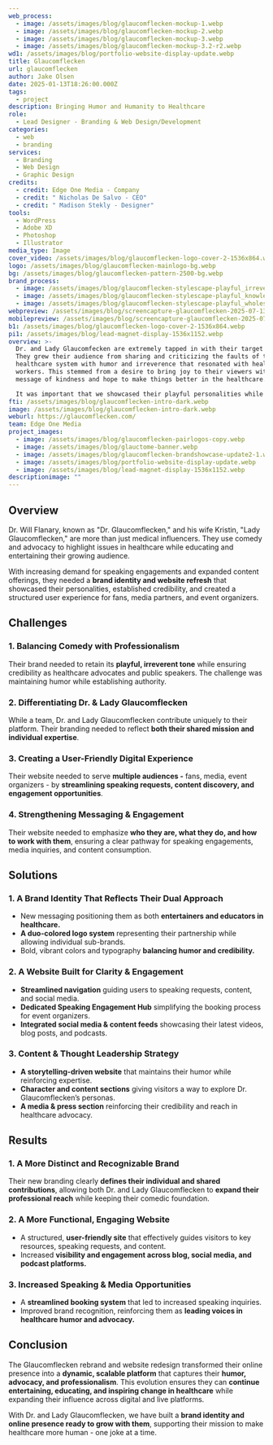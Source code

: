 ```yaml
---
web_process:
  - image: /assets/images/blog/glaucomflecken-mockup-1.webp
  - image: /assets/images/blog/glaucomflecken-mockup-2.webp
  - image: /assets/images/blog/glaucomflecken-mockup-3.webp
  - image: /assets/images/blog/glaucomflecken-mockup-3.2-r2.webp
wd1: /assets/images/blog/portfolio-website-display-update.webp
title: Glaucomflecken
url: glaucomflecken
author: Jake Olsen
date: 2025-01-13T18:26:00.000Z
tags:
  - project
description: Bringing Humor and Humanity to Healthcare
role:
  - Lead Designer - Branding & Web Design/Development
categories:
  - web
  - branding
services:
  - Branding
  - Web Design
  - Graphic Design
credits:
  - credit: Edge One Media - Company
  - credit: " Nicholas De Salvo - CEO"
  - credit: " Madison Stekly - Designer"
tools:
  - WordPress
  - Adobe XD
  - Photoshop
  - Illustrator
media_type: Image
cover_video: /assets/images/blog/glaucomflecken-logo-cover-2-1536x864.webp
logo: /assets/images/blog/glaucomflecken-mainlogo-bg.webp
bg: /assets/images/blog/glaucomflecken-pattern-2500-bg.webp
brand_process:
  - image: /assets/images/blog/glaucomflecken-stylescape-playful_irreverent_educational-copy.webp
  - image: /assets/images/blog/glaucomflecken-stylescape-playful_knowledgeable_wholesome-copy.webp
  - image: /assets/images/blog/glaucomflecken-stylescape-playful_wholesome_knowledgeable-copy.webp
webpreview: /assets/images/blog/screencapture-glaucomflecken-2025-07-13-13_46_44.webp
mobilepreview: /assets/images/blog/screencapture-glaucomflecken-2025-07-13-13_48_25.webp
b1: /assets/images/blog/glaucomflecken-logo-cover-2-1536x864.webp
pi1: /assets/images/blog/lead-magnet-display-1536x1152.webp
overview: >-
  Dr. and Lady Glaucomfecken are extremely tapped in with their target market.
  They grew their audience from sharing and criticizing the faults of the
  healthcare system with humor and irreverence that resonated with healthcare
  workers. This stemmed from a desire to bring joy to their viewers with a
  message of kindness and hope to make things better in the healthcare.

  It was important that we showcased their playful personalities while keeping a professional demeanor. This challenge was highlighted since they wished to branch into more podcasting and public speaking and wanted to balance their humor and opinions on serious matters.
fti: /assets/images/blog/glaucomflecken-intro-dark.webp
image: /assets/images/blog/glaucomflecken-intro-dark.webp
weburl: https://glaucomflecken.com/
team: Edge One Media
project_images:
  - image: /assets/images/blog/glaucomflecken-pairlogos-copy.webp
  - image: /assets/images/blog/glauctome-banner.webp
  - image: /assets/images/blog/glaucomflecken-brandshowcase-update2-1.webp
  - image: /assets/images/blog/portfolio-website-display-update.webp
  - image: /assets/images/blog/lead-magnet-display-1536x1152.webp
descriptionimage: ""
---
```

## Overview

Dr. Will Flanary, known as "Dr. Glaucomflecken," and his wife Kristin, "Lady Glaucomflecken," are more than just medical influencers. They use comedy and advocacy to highlight issues in healthcare while educating and entertaining their growing audience.

With increasing demand for speaking engagements and expanded content offerings, they needed a **brand identity and website refresh** that showcased their personalities, established credibility, and created a structured user experience for fans, media partners, and event organizers.

## Challenges

### 1. Balancing Comedy with Professionalism

Their brand needed to retain its **playful, irreverent tone** while ensuring credibility as healthcare advocates and public speakers. The challenge was maintaining humor while establishing authority.

### 2. Differentiating Dr. & Lady Glaucomflecken

While a team, Dr. and Lady Glaucomflecken contribute uniquely to their platform. Their branding needed to reflect **both their shared mission and individual expertise**.

### 3. Creating a User-Friendly Digital Experience

Their website needed to serve **multiple audiences -** fans, media, event organizers - by **streamlining speaking requests, content discovery, and engagement opportunities**.

### 4. Strengthening Messaging & Engagement

Their website needed to emphasize **who they are, what they do, and how to work with them**, ensuring a clear pathway for speaking engagements, media inquiries, and content consumption.

## Solutions

### 1. A Brand Identity That Reflects Their Dual Approach

* New messaging positioning them as both **entertainers and educators in healthcare.**
* **A duo-colored logo system** representing their partnership while allowing individual sub-brands.
* Bold, vibrant colors and typography **balancing humor and credibility.**

### 2. A Website Built for Clarity & Engagement

* **Streamlined navigation** guiding users to speaking requests, content, and social media.
* **Dedicated Speaking Engagement Hub** simplifying the booking process for event organizers.
* **Integrated social media & content feeds** showcasing their latest videos, blog posts, and podcasts.

### 3. Content & Thought Leadership Strategy

* **A storytelling-driven website** that maintains their humor while reinforcing expertise.
* **Character and content sections** giving visitors a way to explore Dr. Glaucomflecken’s personas.
* **A media & press section** reinforcing their credibility and reach in healthcare advocacy.

## Results

### 1. A More Distinct and Recognizable Brand

Their new branding clearly **defines their individual and shared contributions**, allowing both Dr. and Lady Glaucomflecken to **expand their professional reach** while keeping their comedic foundation.

### 2. A More Functional, Engaging Website

* A structured, **user-friendly site** that effectively guides visitors to key resources, speaking requests, and content.
* Increased **visibility and engagement across blog, social media, and podcast platforms.**

### 3. Increased Speaking & Media Opportunities

* A **streamlined booking system** that led to increased speaking inquiries.
* Improved brand recognition, reinforcing them as **leading voices in healthcare humor and advocacy.**

## Conclusion

The Glaucomflecken rebrand and website redesign transformed their online presence into a **dynamic, scalable platform** that captures their **humor, advocacy, and professionalism**. This evolution ensures they can **continue entertaining, educating, and inspiring change in healthcare** while expanding their influence across digital and live platforms.

With Dr. and Lady Glaucomflecken, we have built a **brand identity and online presence ready to grow with them**, supporting their mission to make healthcare more human - one joke at a time.
